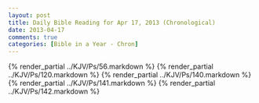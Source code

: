 ```yaml
---
layout: post
title: Daily Bible Reading for Apr 17, 2013 (Chronological)
date: 2013-04-17
comments: true
categories: [Bible in a Year - Chron]
---
```

{% render_partial ../KJV/Ps/56.markdown %}
{% render_partial ../KJV/Ps/120.markdown %}
{% render_partial ../KJV/Ps/140.markdown %}
{% render_partial ../KJV/Ps/141.markdown %}
{% render_partial ../KJV/Ps/142.markdown %}
